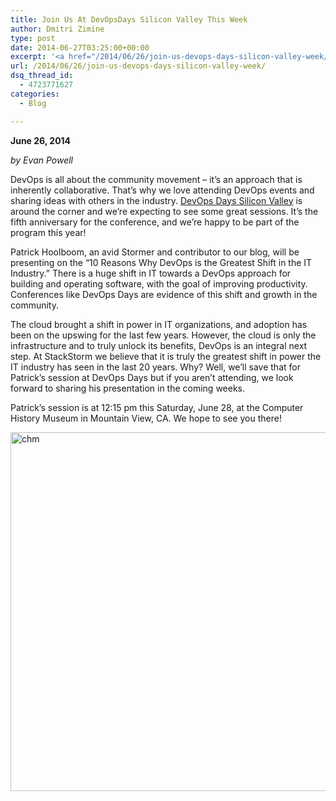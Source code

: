 ```yaml
---
title: Join Us At DevOpsDays Silicon Valley This Week
author: Dmitri Zimine
type: post
date: 2014-06-27T03:25:00+00:00
excerpt: '<a href="/2014/06/26/join-us-devops-days-silicon-valley-week/">READ MORE</a>'
url: /2014/06/26/join-us-devops-days-silicon-valley-week/
dsq_thread_id:
  - 4723771627
categories:
  - Blog

---
```

**June 26, 2014**

_by Evan Powell_

DevOps is all about the community movement – it’s an approach that is inherently collaborative. That’s why we love attending DevOps events and sharing ideas with others in the industry. <a href="http://devopsdays.org/events/2014-siliconvalley/program/" target="_blank">DevOps Days Silicon Valley</a> is around the corner and we’re expecting to see some great sessions. It’s the fifth anniversary for the conference, and we’re happy to be part of the program this year!

Patrick Hoolboom, an avid Stormer and contributor to our blog, will be presenting on the “10 Reasons Why DevOps is the Greatest Shift in the IT Industry.” There is a huge shift in IT towards a DevOps approach for building and operating software, with the goal of improving productivity. Conferences like DevOps Days are evidence of this shift and growth in the community.

<!--more-->

The cloud brought a shift in power in IT organizations, and adoption has been on the upswing for the last few years. However, the cloud is only the infrastructure and to truly unlock its benefits, DevOps is an integral next step. At StackStorm we believe that it is truly the greatest shift in power the IT industry has seen in the last 20 years. Why? Well, we’ll save that for Patrick’s session at DevOps Days but if you aren’t attending, we look forward to sharing his presentation in the coming weeks.

Patrick’s session is at 12:15 pm this Saturday, June 28, at the Computer History Museum in Mountain View, CA. We hope to see you there!

[<img loading="lazy" class="alignnone size-full wp-image-554" src="http://stackstorm.com/wp/wp-content/uploads/2014/06/chm.png" alt="chm" width="900" height="574" />][1]

 [1]: http://stackstorm.com/wp/wp-content/uploads/2014/06/chm.png